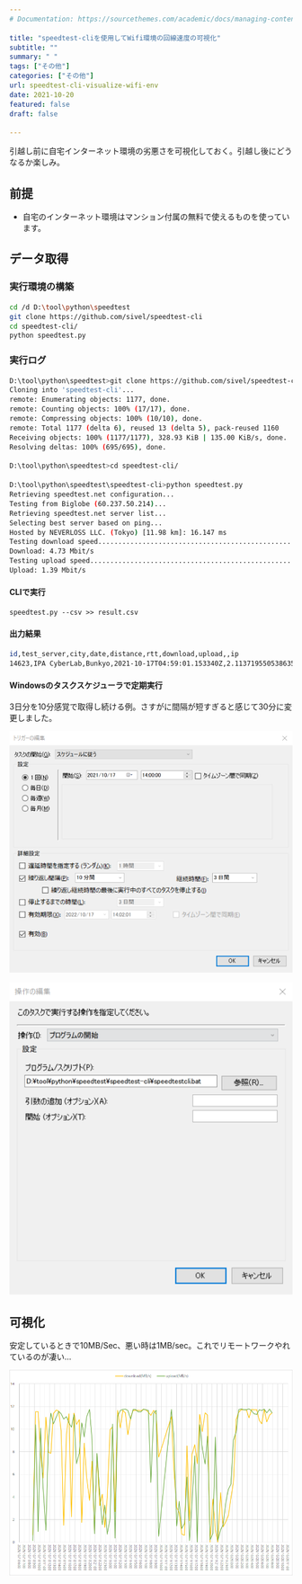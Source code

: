 ```yaml
---
# Documentation: https://sourcethemes.com/academic/docs/managing-content/

title: "speedtest-cliを使用してWifi環境の回線速度の可視化"
subtitle: ""
summary: " "
tags: ["その他"]
categories: ["その他"]
url: speedtest-cli-visualize-wifi-env
date: 2021-10-20
featured: false
draft: false

---
```


引越し前に自宅インターネット環境の劣悪さを可視化しておく。引越し後にどうなるか楽しみ。

## 前提

- 自宅のインターネット環境はマンション付属の無料で使えるものを使っています。

## データ取得

### 実行環境の構築

```sh
cd /d D:\tool\python\speedtest
git clone https://github.com/sivel/speedtest-cli
cd speedtest-cli/
python speedtest.py
```

### 実行ログ

```sh
D:\tool\python\speedtest>git clone https://github.com/sivel/speedtest-cli
Cloning into 'speedtest-cli'...
remote: Enumerating objects: 1177, done.
remote: Counting objects: 100% (17/17), done.
remote: Compressing objects: 100% (10/10), done.
remote: Total 1177 (delta 6), reused 13 (delta 5), pack-reused 1160
Receiving objects: 100% (1177/1177), 328.93 KiB | 135.00 KiB/s, done.
Resolving deltas: 100% (695/695), done.

D:\tool\python\speedtest>cd speedtest-cli/

D:\tool\python\speedtest\speedtest-cli>python speedtest.py
Retrieving speedtest.net configuration...
Testing from Biglobe (60.237.50.214)...
Retrieving speedtest.net server list...
Selecting best server based on ping...
Hosted by NEVERLOSS LLC. (Tokyo) [11.98 km]: 16.147 ms
Testing download speed................................................................................
Download: 4.73 Mbit/s
Testing upload speed......................................................................................................
Upload: 1.39 Mbit/s
```

#### CLIで実行

```
speedtest.py --csv >> result.csv
```

#### 出力結果

```sh
id,test_server,city,date,distance,rtt,download,upload,,ip
14623,IPA CyberLab,Bunkyo,2021-10-17T04:59:01.153340Z,2.1137195505386357,10.001,16558788.37488678,85872237.08767469,,xxx.xxx.xxx
```

#### Windowsのタスクスケジューラで定期実行

3日分を10分感覚で取得し続ける例。さすがに間隔が短すぎると感じて30分に変更しました。

![image-20211017140214150](image-20211017140214150.png)

![image-20211017140239780](image-20211017140239780.png)

## 可視化

安定しているときで10MB/Sec、悪い時は1MB/sec。これでリモートワークやれているのが凄い…

![image-20211020085753925](image-20211020085753925.png)

